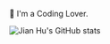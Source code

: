 🔭 I'm a Coding Lover.

![Jian Hu's GitHub stats](https://github-readme-stats.vercel.app/api?username=hijkzzz&show_icons=true)

<!-- [![Top Langs](https://github-readme-stats.vercel.app/api/top-langs/?username=hijkzzz)](https://github.com/anuraghazra/github-readme-stats)

**hijkzzz/hijkzzz** is a ✨ _special_ ✨ repository because its `README.md` (this file) appears on your GitHub profile.

Here are some ideas to get you started:

- 🔭 I’m currently working on ...
- 🔭 I’m currently working on ...
- 🌱 I’m currently learning ...
- 👯 I’m looking to collaborate on ...
- 🤔 I’m looking for help with ...
- 💬 Ask me about ...
- 📫 How to reach me: ...
- 😄 Pronouns: ...
- ⚡ Fun fact: ...
-->
